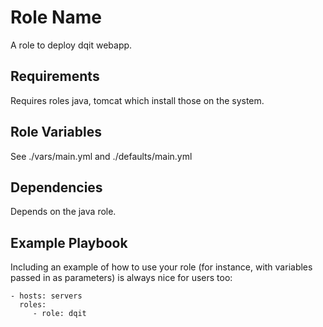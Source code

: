 Role Name
=========

A role to deploy dqit webapp.

Requirements
------------

Requires roles java, tomcat which install those on the system.

Role Variables
--------------

See ./vars/main.yml and ./defaults/main.yml

Dependencies
------------

Depends on the java role.

Example Playbook
----------------

Including an example of how to use your role (for instance, with variables passed in as parameters) is always nice for users too:

    - hosts: servers
      roles:
         - role: dqit